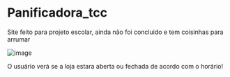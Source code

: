 # Panificadora_tcc

Site feito para projeto escolar, ainda não foi concluido e tem coisinhas para arrumar

![image](https://user-images.githubusercontent.com/61144266/173253014-422583f9-80ac-4251-abcc-967507844d9a.png)

O usuário verá se a loja estara aberta ou fechada de acordo com o horário!

